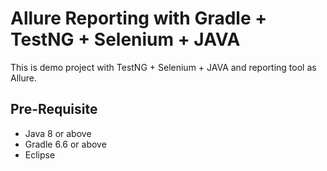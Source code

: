 # Allure Reporting with Gradle + TestNG + Selenium + JAVA
This is demo project with TestNG + Selenium + JAVA and reporting tool as Allure.

## Pre-Requisite
 - Java 8 or above
 - Gradle 6.6 or above
 - Eclipse

